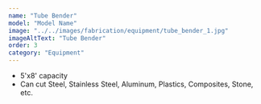 ```yaml
---
name: "Tube Bender"
model: "Model Name"
image: "../../images/fabrication/equipment/tube_bender_1.jpg"
imageAltText: "Tube Bender"
order: 3
category: "Equipment"
---
```


* 5'x8' capacity
* Can cut Steel, Stainless Steel, Aluminum, Plastics, Composites, Stone, etc.